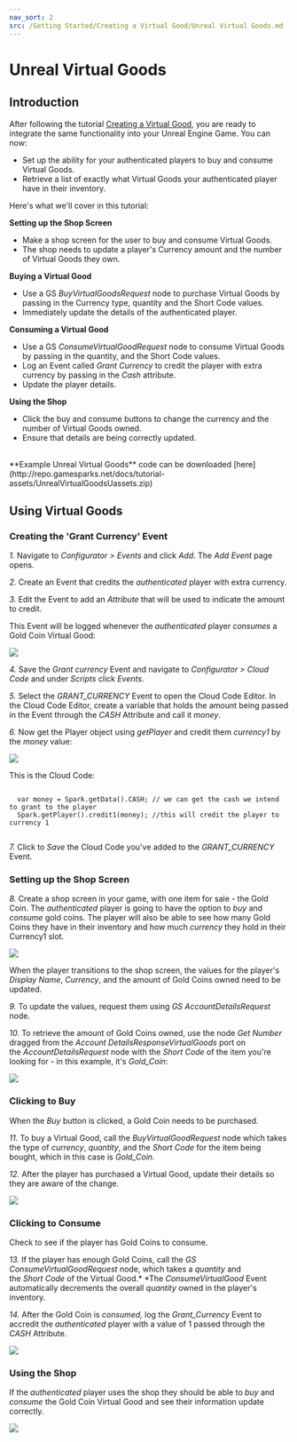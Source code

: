 ```yaml
---
nav_sort: 2
src: /Getting Started/Creating a Virtual Good/Unreal Virtual Goods.md
---
```


# Unreal Virtual Goods

## Introduction

After following the tutorial [Creating a Virtual Good](./README.md), you are ready to integrate the same functionality into your Unreal Engine Game. You can now:
* Set up the ability for your authenticated players to buy and consume Virtual Goods.
* Retrieve a list of exactly what Virtual Goods your authenticated player have in their inventory.

Here's what we'll cover in this tutorial:

**Setting up the Shop Screen**

  * Make a shop screen for the user to buy and consume Virtual Goods.
  * The shop needs to update a player's Currency amount and the number of Virtual Goods they own.

**Buying a Virtual Good**

  * Use a GS *BuyVirtualGoodsRequest* node to purchase Virtual Goods by passing in the Currency type, quantity and the Short Code values.
  * Immediately update the details of the authenticated player.

**Consuming a Virtual Good**

  * Use a GS *ConsumeVirtualGoodRequest* node to consume Virtual Goods by passing in the quantity, and the Short Code values.
  * Log an Event called *Grant Currency* to credit the player with extra currency by passing in the *Cash* attribute.
  * Update the player details.

**Using the Shop**

  * Click the buy and consume buttons to change the currency and the number of Virtual Goods owned.
  * Ensure that details are being correctly updated.

</br>
**Example Unreal Virtual Goods** code can be downloaded [here](http://repo.gamesparks.net/docs/tutorial-assets/UnrealVirtualGoodsUassets.zip)

## Using Virtual Goods

### Creating the 'Grant Currency' Event

*1.* Navigate to *Configurator > Events* and click *Add*. The *Add Event* page opens.

*2.* Create an Event that credits the *authenticated* player with extra currency.

*3.* Edit the Event to add an *Attribute* that will be used to indicate the amount to credit.

This Event will be logged whenever the *authenticated* player *consumes* a Gold Coin Virtual Good:

![](img/UR/10.png)

*4.* Save the *Grant currency* Event and navigate to *Configurator > Cloud Code* and under *Scripts* click *Events*.

*5.* Select the *GRANT_CURRENCY* Event to open the Cloud Code Editor. In the Cloud Code Editor, create a variable that holds the amount being passed in the Event through the *CASH* Attribute and call it *money*.

*6.* Now get the Player object using *getPlayer* and credit them *currency1* by the *money* value:

![](img/UR/11.png)

This is the Cloud Code:

```

  var money = Spark.getData().CASH; // we can get the cash we intend to grant to the player
  Spark.getPlayer().credit1(money); //this will credit the player to currency 1


```

*7.* Click to *Save* the Cloud Code you've added to the *GRANT_CURRENCY* Event.

### Setting up the Shop Screen

*8.* Create a shop screen in your game, with one item for sale - the Gold Coin. The *authenticated* player is going to have the option to *buy* and *consume* gold coins. The player will also be able to see how many Gold Coins they have in their inventory and how much *currency* they hold in their Currency1 slot.

![](img/UR/3.png)

When the player transitions to the shop screen, the values for the player's *Display Name*, *Currency*, and the amount of Gold Coins owned need to be updated.

*9.* To update the values, request them using *GS AccountDetailsRequest* node.

*10.* To retrieve the amount of Gold Coins owned, use the node *Get Number* dragged from the *Account DetailsResponseVirtualGoods* port on the *AccountDetailsRequest* node with the *Short Code* of the item you're looking for - in this example, it's *Gold_Coin*:

![](img/UR/4.png)

### Clicking to Buy

When the *Buy* button is clicked, a Gold Coin needs to be purchased.

*11.* To buy a Virtual Good, call the *BuyVirtualGoodRequest* node which takes the type of *currency*, *quantity*, and the *Short Code* for the item being bought, which in this case is *Gold_Coin*.

*12.* After the player has purchased a Virtual Good, update their details so they are aware of the change.

![](img/UR/5.png)

### Clicking to Consume

Check to see if the player has Gold Coins to consume.

*13.* If the player has enough Gold Coins, call the *GS ConsumeVirtualGoodRequest* node, which takes a *quantity* and the *Short* *Code* of the Virtual Good.* *The *ConsumeVirtualGood* Event automatically decrements the overall *quantity* owned in the player's inventory.

*14.* After the Gold Coin is *consumed,* log the *Grant_Currency* Event to accredit the *authenticated* player with a value of 1 passed through the *CASH* Attribute.

![](img/UR/6.png)

### Using the Shop

If the *authenticated* player uses the shop they should be able to *buy* and *consume* the Gold Coin Virtual Good and see their information update correctly.

![](img/UR/7.gif)
